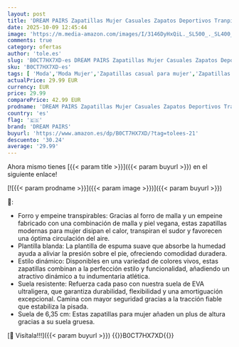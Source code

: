 ```yaml
---
layout: post
title: 'DREAM PAIRS Zapatillas Mujer Casuales Zapatos Deportivos Tranpirables con Plataforma de 6.35cm con Suela Ligera de EVA Size 38.5 Blanco SDFN2406W'
date: 2025-10-09 12:45:44
image: 'https://m.media-amazon.com/images/I/3146DyHxQiL._SL500_._SL400_.jpg'
comments: true
category: ofertas
author: 'tole.es'
slug: 'B0CT7HX7XD-es DREAM PAIRS Zapatillas Mujer Casuales Zapatos Deportivos...'
sku: 'B0CT7HX7XD-es'
tags: [ 'Moda','Moda Mujer','Zapatillas casual para mujer','Zapatillas deportivas y de moda para mujer','Zapatos para mujer','dream pairs','zapatos','🇪🇸', ]
actualPrice: 29.99 EUR
currency: EUR
price: 29.99
comparePrice: 42.99 EUR
prodname: 'DREAM PAIRS Zapatillas Mujer Casuales Zapatos Deportivos Tranpirables con Plataforma de 6.35cm con Suela Ligera de EVA Size 38.5 Blanco SDFN2406W'
country: 'es'
flag: '🇪🇸'
brand: 'DREAM PAIRS'
buyurl: 'https://www.amazon.es/dp/B0CT7HX7XD/?tag=tolees-21'
descuento: '30.24'
average: '29.99'
---
```


Ahora mismo tienes [{{< param title >}}]({{< param buyurl >}}) en el siguiente enlace!

[![{{< param prodname >}}]({{< param image >}})]({{< param buyurl >}})

🔎:

- Forro y empeine transpirables: Gracias al forro de malla y un empeine fabricado con una combinación de malla y piel vegana, estas zapatillas modernas para mujer disipan el calor, transpiran el sudor y favorecen una óptima circulación del aire.
- Plantilla blanda: La plantilla de espuma suave que absorbe la humedad ayuda a aliviar la presión sobre el pie, ofreciendo comodidad duradera.
- Estilo dinámico: Disponibles en una variedad de colores vivos, estas zapatillas combinan a la perfección estilo y funcionalidad, añadiendo un atractivo dinámico a tu indumentaria atlética.
- Suela resistente: Refuerza cada paso con nuestra suela de EVA ultraligera, que garantiza durabilidad, flexibilidad y una amortiguación excepcional. Camina con mayor seguridad gracias a la tracción fiable que estabiliza la pisada.
- Suela de 6,35 cm: Estas zapatillas para mujer añaden un plus de altura gracias a su suela gruesa.

[🛒 Visítala!!!]({{< param buyurl >}})
{{<world>}}B0CT7HX7XD{{</world>}}

